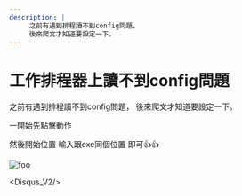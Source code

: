 ```yaml
---
description: |
     之前有遇到排程讀不到config問題，
     後來爬文才知道要設定一下。
---
```


# 工作排程器上讀不到config問題

之前有遇到排程讀不到config問題，
後來爬文才知道要設定一下。

一開始先點擊動作

然後開始位置 輸入跟exe同個位置 即可👍👍

<img :src="$withBase('/WorkConfig.png')" alt="foo"> 

<Disqus_V2/>
